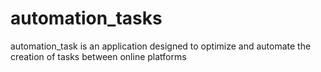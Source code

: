 # automation_tasks
automation_task is an application designed to optimize and automate the creation of tasks between online platforms
